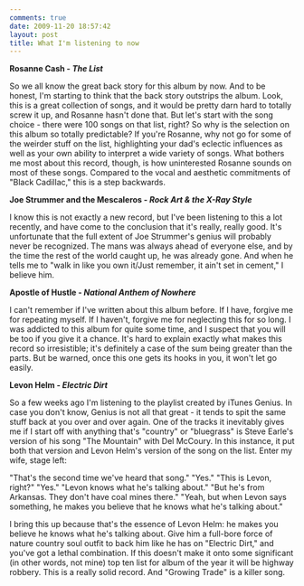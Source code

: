 ```yaml
---
comments: true
date: 2009-11-20 18:57:42
layout: post
title: What I'm listening to now
---
```


**Rosanne Cash - _The List_**

So we all know the great back story for this album by now. And to be honest, I'm starting to think that the back story outstrips the album. Look, this is a great collection of songs, and it would be pretty darn hard to totally screw it up, and Rosanne hasn't done that. But let's start with the song choice - there were 100 songs on that list, right? So why is the selection on this album so totally predictable? If you're Rosanne, why not go for some of the weirder stuff on the list, highlighting your dad's eclectic influences as well as your own ability to interpret a wide variety of songs. What bothers me most about this record, though, is how uninterested Rosanne sounds on most of these songs. Compared to the vocal and aesthetic commitments of "Black Cadillac," this is a step backwards.<!-- more -->

**Joe Strummer and the Mescaleros - _Rock Art & the X-Ray Style_**

I know this is not exactly a new record, but I've been listening to this a lot recently, and have come to the conclusion that it's really, really good. It's unfortunate that the full extent of Joe Strummer's genius will probably never be recognized. The mans was always ahead of everyone else, and by the time the rest of the world caught up, he was already gone. And when he tells me to "walk in like you own it/Just remember, it ain't set in cement," I believe him.

**Apostle of Hustle - _National Anthem of Nowhere_**

I can't remember if I've written about this album before. If I have, forgive me for repeating myself. If I haven't, forgive me for neglecting this for so long. I was addicted to this album for quite some time, and I suspect that you will be too if you give it a chance. It's hard to explain exactly what makes this record so irresistible; it's definitely a case of the sum being greater than the parts. But be warned, once this one gets its hooks in you, it won't let go easily.

**Levon Helm - _Electric Dirt_**

So a few weeks ago I'm listening to the playlist created by iTunes Genius. In case you don't know, Genius is not all that great - it tends to spit the same stuff back at you over and over again. One of the tracks it inevitably gives me if I start off with anything that's "country" or "bluegrass" is Steve Earle's version of his song "The Mountain" with Del McCoury. In this instance, it put both that version and Levon Helm's version of the song on the list. Enter my wife, stage left:


"That's the second time we've heard that song."
"Yes."
"This is Levon, right?"
"Yes."
"Levon knows what he's talking about."
"But he's from Arkansas. They don't have coal mines there."
"Yeah, but when Levon says something, he makes you believe that he knows what he's talking about."

I bring this up because that's the essence of Levon Helm: he makes you believe he knows what he's talking about. Give him a full-bore force of nature country soul outfit to back him like he has on "Electric Dirt," and you've got a lethal combination. If this doesn't make it onto some significant (in other words, not mine) top ten list for album of the year it will be highway robbery. This is a really solid record. And "Growing Trade" is a killer song.
